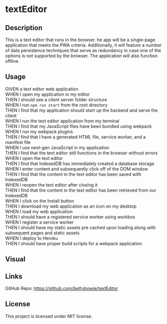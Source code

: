 # textEditor

## Description

This is a text editor that runs in the browser. he app will be a single-page application that meets the PWA criteria. Additionally, it will feature a number of data persistence techniques that serve as redundancy in case one of the options is not supported by the browser. The application will also function offline.

## Usage

GIVEN a text editor web application\
WHEN I open my application in my editor\
THEN I should see a client server folder structure\
WHEN I run `npm run start` from the root directory\
THEN I find that my application should start up the backend and serve the client\
WHEN I run the text editor application from my terminal\
THEN I find that my JavaScript files have been bundled using webpack\
WHEN I run my webpack plugins\
THEN I find that I have a generated HTML file, service worker, and a manifest file\
WHEN I use next-gen JavaScript in my application\
THEN I find that the text editor still functions in the browser without errors\
WHEN I open the text editor\
THEN I find that IndexedDB has immediately created a database storage\
WHEN I enter content and subsequently click off of the DOM window\
THEN I find that the content in the text editor has been saved with IndexedDB\
WHEN I reopen the text editor after closing it\
THEN I find that the content in the text editor has been retrieved from our IndexedDB\
WHEN I click on the Install button\
THEN I download my web application as an icon on my desktop\
WHEN I load my web application\
THEN I should have a registered service worker using workbox\
WHEN I register a service worker\
THEN I should have my static assets pre cached upon loading along with subsequent pages and static assets\
WHEN I deploy to Heroku\
THEN I should have proper build scripts for a webpack application


## Visual



## Links

GitHub Repo: https://github.com/bettybowie/textEditor

## License

This project is licensed under MIT license.

